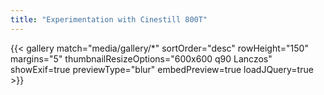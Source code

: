 ```yaml
---
title: "Experimentation with Cinestill 800T"
---
```


{{< gallery match="media/gallery/*" sortOrder="desc" rowHeight="150" margins="5" thumbnailResizeOptions="600x600 q90 Lanczos" showExif=true previewType="blur" embedPreview=true loadJQuery=true >}}